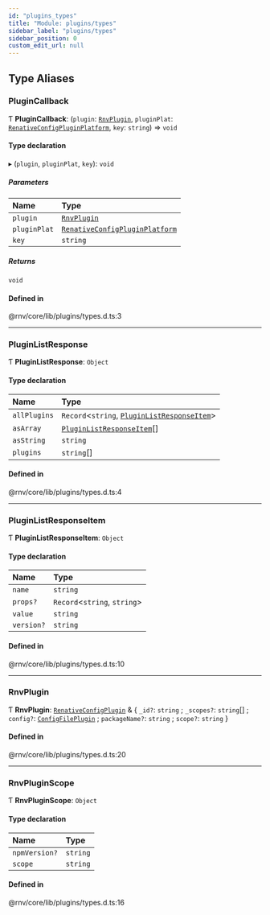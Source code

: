 ```yaml
---
id: "plugins_types"
title: "Module: plugins/types"
sidebar_label: "plugins/types"
sidebar_position: 0
custom_edit_url: null
---
```


## Type Aliases

### PluginCallback

Ƭ **PluginCallback**: (`plugin`: [`RnvPlugin`](plugins_types.md#rnvplugin), `pluginPlat`: [`RenativeConfigPluginPlatform`](schema_types.md#renativeconfigpluginplatform), `key`: `string`) => `void`

#### Type declaration

▸ (`plugin`, `pluginPlat`, `key`): `void`

##### Parameters

| Name | Type |
| :------ | :------ |
| `plugin` | [`RnvPlugin`](plugins_types.md#rnvplugin) |
| `pluginPlat` | [`RenativeConfigPluginPlatform`](schema_types.md#renativeconfigpluginplatform) |
| `key` | `string` |

##### Returns

`void`

#### Defined in

@rnv/core/lib/plugins/types.d.ts:3

___

### PluginListResponse

Ƭ **PluginListResponse**: `Object`

#### Type declaration

| Name | Type |
| :------ | :------ |
| `allPlugins` | `Record`\<`string`, [`PluginListResponseItem`](plugins_types.md#pluginlistresponseitem)\> |
| `asArray` | [`PluginListResponseItem`](plugins_types.md#pluginlistresponseitem)[] |
| `asString` | `string` |
| `plugins` | `string`[] |

#### Defined in

@rnv/core/lib/plugins/types.d.ts:4

___

### PluginListResponseItem

Ƭ **PluginListResponseItem**: `Object`

#### Type declaration

| Name | Type |
| :------ | :------ |
| `name` | `string` |
| `props?` | `Record`\<`string`, `string`\> |
| `value` | `string` |
| `version?` | `string` |

#### Defined in

@rnv/core/lib/plugins/types.d.ts:10

___

### RnvPlugin

Ƭ **RnvPlugin**: [`RenativeConfigPlugin`](schema_types.md#renativeconfigplugin) & \{ `_id?`: `string` ; `_scopes?`: `string`[] ; `config?`: [`ConfigFilePlugin`](schema_configFiles_types.md#configfileplugin) ; `packageName?`: `string` ; `scope?`: `string`  }

#### Defined in

@rnv/core/lib/plugins/types.d.ts:20

___

### RnvPluginScope

Ƭ **RnvPluginScope**: `Object`

#### Type declaration

| Name | Type |
| :------ | :------ |
| `npmVersion?` | `string` |
| `scope` | `string` |

#### Defined in

@rnv/core/lib/plugins/types.d.ts:16
